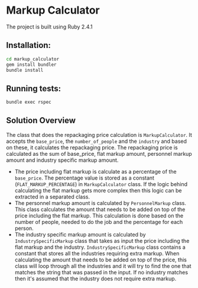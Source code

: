 # Markup Calculator

The project is built using Ruby 2.4.1

## Installation:

```bash
cd markup_calculator
gem install bundler
bundle install
```

## Running tests:

```bash
bundle exec rspec
```

## Solution Overview

The class that does the repackaging price calculation is `MarkupCalculator`. It accepts the `base_price`, the `number_of_people` and the `industry` and based on these, it calculates the repackaging price. The repackaging price is calculated as the sum of base_price, flat markup amount, personnel markup amount and industry specific markup amount.
- The price including flat markup is calculate as a percentage of the `base_price`. The percentage value is stored as a constant (`FLAT_MARKUP_PERCENTAGE`) in `MarkupCalculator` class. If the logic behind calculating the flat markup gets more complex then this logic can be extracted in a separated class.
- The personnel markup amount is calculated by `PersonnelMarkup` class. This class calculates the amount that needs to be added on top of the price including the flat markup. This calculation is done based on the number of people, needed to do the job and the percentage for each person.
- The industry specific markup amount is calculated by `IndustrySpecificMarkup` class that takes as input the price including the flat markup and the industry. `IndustrySpecificMarkup` class contains a constant that stores all the industries requiring extra markup. When calculating the amount that needs to be added on top of the price, this class will loop through all the industries and it will try to find the one that matches the string that was passed in the input. If no industry matches then it's assumed that the industry does not require extra markup.
